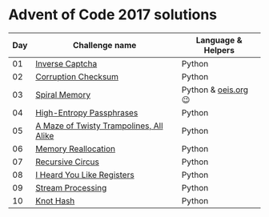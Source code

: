 # Advent of Code 2017 solutions

| Day | Challenge name | Language & Helpers |
| --- | -------------- | -------- |
| 01 | [Inverse Captcha][d01] | Python |
| 02 | [Corruption Checksum][d02] | Python |
| 03 | [Spiral Memory][d03] | Python & [oeis.org][oeis] :wink: |
| 04 | [High-Entropy Passphrases][d04] | Python |
| 05 | [A Maze of Twisty Trampolines, All Alike][d05] | Python |
| 06 | [Memory Reallocation][d06] | Python |
| 07 | [Recursive Circus][d07] | Python |
| 08 | [I Heard You Like Registers][d08] | Python |
| 09 | [Stream Processing][d09] | Python |
| 10 | [Knot Hash][d10] | Python |

[d01]: http://adventofcode.com/2017/day/1
[d02]: http://adventofcode.com/2017/day/2
[d03]: http://adventofcode.com/2017/day/3
[d04]: http://adventofcode.com/2017/day/4
[d05]: http://adventofcode.com/2017/day/5
[d06]: http://adventofcode.com/2017/day/6
[d07]: http://adventofcode.com/2017/day/7
[d08]: http://adventofcode.com/2017/day/8
[d09]: http://adventofcode.com/2017/day/9
[d10]: http://adventofcode.com/2017/day/10

[oeis]: https://oeis.org
